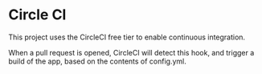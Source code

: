 # Circle CI
This project uses the CircleCI free tier to enable continuous integration.

When a pull request is opened, CircleCI will detect this hook, and trigger a build of the app, based on the contents of config.yml.

